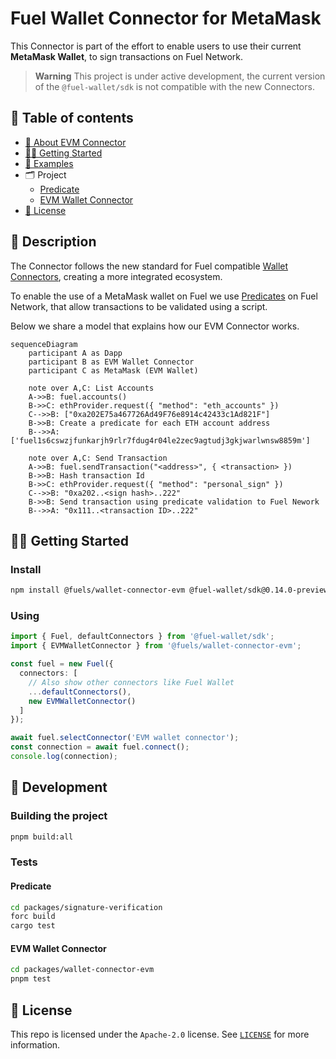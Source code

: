 # Fuel Wallet Connector for MetaMask

This Connector is part of the effort to enable users to use their current **MetaMask Wallet**,
to sign transactions on Fuel Network.

> **Warning**
> This project is under active development, the current version of the `@fuel-wallet/sdk` is not compatible with the new Connectors.

## 📗 Table of contents

- [📗 About EVM Connector](#📗-description)
- [🧑‍💻 Getting Started](#🧑‍💻-getting-started)
- [🧰 Examples](./examples/)
- 🗂️ Project
    - [Predicate](./packages/signature-verification/)
    - [EVM Wallet Connector](./packages/wallet-connector-evm/)
- [📜 License](#📜-license)

## 📗 Description

The Connector follows the new standard for Fuel compatible [Wallet Connectors](https://github.com/FuelLabs/fuels-wallet/wiki/Fuel-Wallet-Connectors), creating a more integrated ecosystem.

To enable the use of a MetaMask wallet on Fuel we use [Predicates](https://docs.fuel.network/docs/intro/glossary/#predicate) on Fuel Network, that allow transactions to be validated using a script.

Below we share a model that explains how our EVM Connector works.

```mermaid
sequenceDiagram
    participant A as Dapp
    participant B as EVM Wallet Connector
    participant C as MetaMask (EVM Wallet)

    note over A,C: List Accounts
    A->>B: fuel.accounts()
    B->>C: ethProvider.request({ "method": "eth_accounts" })
    C-->>B: ["0xa202E75a467726Ad49F76e8914c42433c1Ad821F"]
    B->>B: Create a predicate for each ETH account address
    B-->>A: ['fuel1s6cswzjfunkarjh9rlr7fdug4r04le2zec9agtudj3gkjwarlwnsw8859m']

    note over A,C: Send Transaction
    A->>B: fuel.sendTransaction("<address>", { <transaction> })
    B->>B: Hash transaction Id
    B->>C: ethProvider.request({ "method": "personal_sign" })
    C-->>B: "0xa202..<sign hash>..222"
    B->>B: Send transaction using predicate validation to Fuel Nework
    B-->>A: "0x111..<transaction ID>..222"
```

## 🧑‍💻 Getting Started

### Install

```sh
npm install @fuels/wallet-connector-evm @fuel-wallet/sdk@0.14.0-preview-ce33146
```

### Using

```ts
import { Fuel, defaultConnectors } from '@fuel-wallet/sdk';
import { EVMWalletConnector } from '@fuels/wallet-connector-evm';

const fuel = new Fuel({
  connectors: [
    // Also show other connectors like Fuel Wallet
    ...defaultConnectors(),
    new EVMWalletConnector()
  ]
});

await fuel.selectConnector('EVM wallet connector');
const connection = await fuel.connect();
console.log(connection);
```

## 🚧 Development

### Building the project

```sh
pnpm build:all
```

### Tests

#### Predicate

```sh
cd packages/signature-verification
forc build
cargo test
```

#### EVM Wallet Connector

```sh
cd packages/wallet-connector-evm
pnpm test
```

## 📜 License

This repo is licensed under the `Apache-2.0` license. See [`LICENSE`](./LICENSE) for more information.
